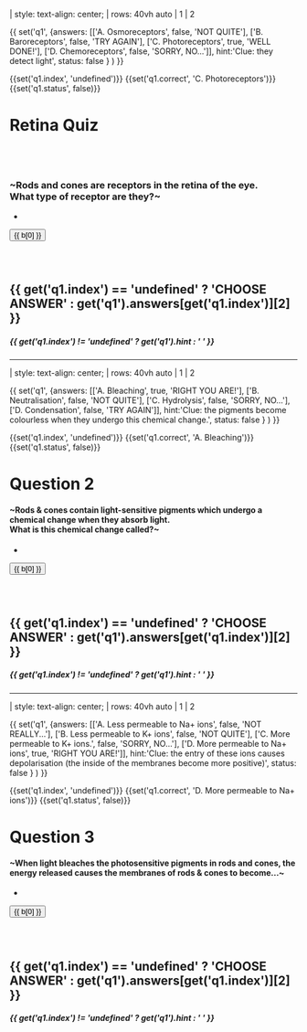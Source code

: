 

| style: text-align: center;
| rows: 40vh auto
| 1
| 2

{{ set('q1', {answers: [['A. Osmoreceptors', false, 'NOT QUITE'], ['B. Baroreceptors', false, 'TRY AGAIN'], ['C. Photoreceptors', true, 'WELL DONE!'], ['D. Chemoreceptors', false, 'SORRY, NO...']], hint:'Clue: they detect light', status: false } ) }}

{{set('q1.index', 'undefined')}}
{{set('q1.correct', 'C. Photoreceptors')}}
{{set('q1.status', false)}}

# Retina Quiz

## &nbsp;

### ~Rods and cones are receptors in the retina of the eye.<br />What type of receptor are they?~

-

<f-inline style="justify-content: space-between;">
    <div v-for="(b,i) in get('q1').answers" :key="'b'+i">
        <button href="#" 
            v-on:click.prevent="() => { set( 'q1.index', i); set( 'q1.status', b[1]);  }" 
            class="button"
            :disabled="get('q1.status') == true ? true : false"
            :class="[get('q1.correct') == b[0] && get('q1.index') == i ? 'tertiary' : 'secondary', get('q1.index')== i && get('q1.status') == false ? 'quaternary' : '']" 
        >{{ b[0] }} </button>
    </div>
</f-inline>

### &nbsp;

<!-- <h2>{{ get('q1.status') == false ? get('q1').answers[get('q1.index')][2] : ' ' }}</h2> -->
<h2>{{ get('q1.index') == 'undefined' ? 'CHOOSE ANSWER' : get('q1').answers[get('q1.index')][2] }}</h2>
<h5 v-if="get('q1.status') == false">{{ get('q1.index') != 'undefined' ? get('q1').hint : ' ' }}</h5>

<f-next-button v-if="get('q1.status') == true" title="Next question" />

---









| style: text-align: center;
| rows: 40vh auto
| 1
| 2

{{ set('q1', {answers: [['A. Bleaching', true, 'RIGHT YOU ARE!'], ['B. Neutralisation', false, 'NOT QUITE'], ['C. Hydrolysis', false, 'SORRY, NO...'], ['D. Condensation', false, 'TRY AGAIN']], hint:'Clue: the pigments become colourless when they undergo this chemical change.', status: false } ) }}

{{set('q1.index', 'undefined')}}
{{set('q1.correct', 'A. Bleaching')}}
{{set('q1.status', false)}}

# Question 2

#### ~Rods & cones contain light-sensitive pigments which undergo a chemical change when they absorb light.<br /> What is this chemical change called?~

-

<f-inline style="justify-content: space-between;">
    <div v-for="(b,i) in get('q1').answers" :key="'b'+i">
        <button href="#" 
            v-on:click.prevent="() => { set( 'q1.index', i); set( 'q1.status', b[1]);  }" 
            class="button"
            :disabled="get('q1.status') == true ? true : false"
            :class="[get('q1.correct') == b[0] && get('q1.index') == i ? 'tertiary' : 'secondary', get('q1.index')== i && get('q1.status') == false ? 'quaternary' : '']" 
        >{{ b[0] }} </button>
    </div>
</f-inline>

### &nbsp;

<!-- <h2>{{ get('q1.status') == false ? get('q1').answers[get('q1.index')][2] : ' ' }}</h2> -->
<h2>{{ get('q1.index') == 'undefined' ? 'CHOOSE ANSWER' : get('q1').answers[get('q1.index')][2] }}</h2>
<h5 v-if="get('q1.status') == false">{{ get('q1.index') != 'undefined' ? get('q1').hint : ' ' }}</h5>

<f-next-button v-if="get('q1.status') == true" title="Next question" />

---








| style: text-align: center;
| rows: 40vh auto
| 1
| 2

{{ set('q1', {answers: [['A. Less permeable to Na+ ions', false, 'NOT REALLY...'], ['B. Less permeable to K+ ions', false, 'NOT QUITE'], ['C. More permeable to K+ ions.', false, 'SORRY, NO...'], ['D. More permeable to Na+ ions', true, 'RIGHT YOU ARE!']], hint:'Clue: the entry of these ions causes depolarisation (the inside of the membranes become more positive)', status: false } ) }}

{{set('q1.index', 'undefined')}}
{{set('q1.correct', 'D. More permeable to Na+ ions')}}
{{set('q1.status', false)}}

# Question 3

#### ~When light bleaches the photosensitive pigments in rods and cones, the energy released causes the membranes of rods & cones to become...~

-

<f-inline style="justify-content: space-between;">
    <div v-for="(b,i) in get('q1').answers" :key="'b'+i">
        <button href="#" 
            v-on:click.prevent="() => { set( 'q1.index', i); set( 'q1.status', b[1]);  }" 
            class="button"
            :disabled="get('q1.status') == true ? true : false"
            :class="[get('q1.correct') == b[0] && get('q1.index') == i ? 'tertiary' : 'secondary', get('q1.index')== i && get('q1.status') == false ? 'quaternary' : '']" 
        >{{ b[0] }} </button>
    </div>
</f-inline>

### &nbsp;

<!-- <h2>{{ get('q1.status') == false ? get('q1').answers[get('q1.index')][2] : ' ' }}</h2> -->
<h2>{{ get('q1.index') == 'undefined' ? 'CHOOSE ANSWER' : get('q1').answers[get('q1.index')][2] }}</h2>
<h5 v-if="get('q1.status') == false">{{ get('q1.index') != 'undefined' ? get('q1').hint : ' ' }}</h5>

<f-next-button v-if="get('q1.status') == true" title="Next question" />